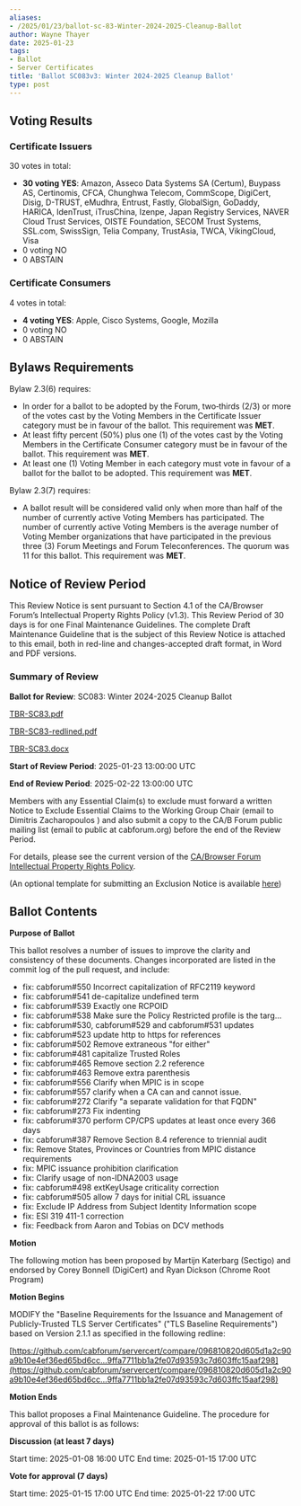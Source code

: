 ```yaml
---
aliases:
- /2025/01/23/ballot-sc-83-Winter-2024-2025-Cleanup-Ballot
author: Wayne Thayer
date: 2025-01-23
tags:
- Ballot
- Server Certificates
title: 'Ballot SC083v3: Winter 2024-2025 Cleanup Ballot'
type: post
---
```


## Voting Results

### Certificate Issuers

30 votes in total:

- **30 voting YES**: Amazon, Asseco Data Systems SA (Certum), Buypass AS, Certinomis, CFCA, Chunghwa Telecom, CommScope, DigiCert, Disig, D-TRUST, eMudhra, Entrust, Fastly, GlobalSign, GoDaddy, HARICA, IdenTrust, iTrusChina, Izenpe, Japan Registry Services, NAVER Cloud Trust Services, OISTE Foundation, SECOM Trust Systems, SSL.com, SwissSign, Telia Company, TrustAsia, TWCA, VikingCloud, Visa
- 0 voting NO
- 0 ABSTAIN


### Certificate Consumers

4 votes in total:

- **4  voting YES**: Apple, Cisco Systems, Google, Mozilla
- 0  voting NO
- 0  ABSTAIN

## Bylaws Requirements

Bylaw 2.3(6) requires:

- In order for a ballot to be adopted by the Forum, two‐thirds (2/3) or more of the votes cast by the Voting Members in the Certificate Issuer category must be in favour of the ballot. This requirement was **MET**.
- At least fifty percent (50%) plus one (1) of the votes cast by the Voting Members in the Certificate Consumer category must be in favour of the ballot. This requirement was **MET**.
- At least one (1) Voting Member in each category must vote in favour of a ballot for the ballot to be adopted. This requirement was **MET**.

Bylaw 2.3(7) requires:

- A ballot result will be considered valid only when more than half of the number of currently active Voting Members has participated. The number of currently active Voting Members is the average number of Voting Member organizations that have participated in the previous three (3) Forum Meetings and Forum Teleconferences.
The quorum was 11 for this ballot. This requirement was **MET**.

## Notice of Review Period

This Review Notice is sent pursuant to Section 4.1 of the CA/Browser Forum’s Intellectual Property Rights Policy (v1.3). This Review Period of 30 days is for one Final Maintenance Guidelines. The complete Draft Maintenance Guideline that is the subject of this Review Notice is attached to this email, both in red-line and changes-accepted draft format, in Word and PDF versions.

### Summary of Review

**Ballot for Review**:  SC083: Winter 2024-2025 Cleanup Ballot

[TBR-SC83.pdf](BR-SC83.pdf)

[TBR-SC83-redlined.pdf](BR-SC83-redlined.pdf)

[TBR-SC83.docx](BR-SC83.docx)

**Start of Review Period**:  2025-01-23 13:00:00 UTC

**End of Review Period**: 2025-02-22 13:00:00 UTC

Members with any Essential Claim(s) to exclude must forward a written Notice to Exclude Essential Claims to the Working Group Chair (email to Dimitris Zacharopoulos ) and also submit a copy to the CA/B Forum public mailing list (email to public at cabforum.org) before the end of the Review Period.

For details, please see the current version of the [CA/Browser Forum Intellectual Property Rights Policy](/uploads/CABF-IPR-Policy-v.1.3_4APR18.pdf).

(An optional template for submitting an Exclusion Notice is available [here](/uploads/Template-for-Exclusion-Notice.pdf))

## Ballot Contents

**Purpose of Ballot**

This ballot resolves a number of issues to improve the clarity and consistency of these documents. Changes incorporated are listed in the commit log of the pull request, and include:

- fix: cabforum#550 Incorrect capitalization of RFC2119 keyword
- fix: cabforum#541 de-capitalize undefined term
- fix: cabforum#539 Exactly one RCPOID
- fix: cabforum#538 Make sure the Policy Restricted profile is the targ…
- fix: cabforum#530, cabforum#529 and cabforum#531 updates
- fix: cabforum#523 update http to https for references
- fix: cabforum#502 Remove extraneous "for either"
- fix: cabforum#481 capitalize Trusted Roles
- fix: cabforum#465 Remove section 2.2 reference
- fix: cabforum#463 Remove extra parenthesis
- fix: cabforum#556 Clarify when MPIC is in scope
- fix: cabforum#557 clarify when a CA can and cannot issue.
- fix: cabforum#272 Clarify "a separate validation for that FQDN"
- fix: cabforum#273 Fix indenting
- fix: cabforum#370 perform CP/CPS updates at least once every 366 days
- fix: cabforum#387 Remove Section 8.4 reference to triennial audit
- fix: Remove States, Provinces or Countries from MPIC distance requirements
- fix: MPIC issuance prohibition clarification
- fix: Clarify usage of non-IDNA2003 usage
- fix: cabforum#498 extKeyUsage criticality correction
- fix: cabforum#505 allow 7 days for initial CRL issuance
- fix: Exclude IP Address from Subject Identity Information scope 
- fix: ESI 319 411-1 correction
- fix: Feedback from Aaron and Tobias on DCV methods

**Motion**

The following motion has been proposed by Martijn Katerbarg (Sectigo) and endorsed by Corey Bonnell (DigiCert) and Ryan Dickson (Chrome Root Program)

**Motion Begins**

MODIFY the "Baseline Requirements for the Issuance and Management of Publicly-Trusted TLS Server Certificates" ("TLS Baseline Requirements") based on Version 2.1.1 as specified in the following redline:

[https://github.com/cabforum/servercert/compare/096810820d605d1a2c90a9b10e4ef36ed65bd6cc…9ffa7711bb1a2fe07d93593c7d603ffc15aaf298](https://github.com/cabforum/servercert/compare/096810820d605d1a2c90a9b10e4ef36ed65bd6cc…9ffa7711bb1a2fe07d93593c7d603ffc15aaf298)

**Motion Ends**

This ballot proposes a Final Maintenance Guideline. The procedure for approval of this ballot is as follows:

**Discussion (at least 7 days)**

Start time: 2025-01-08 16:00 UTC
End time: 2025-01-15 17:00 UTC

**Vote for approval (7 days)**

Start time: 2025-01-15 17:00 UTC
End time: 2025-01-22 17:00 UTC
